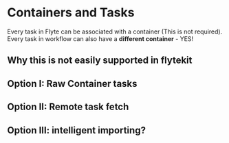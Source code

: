 # Containers and Tasks
Every task in Flyte can be associated with a container (This is not required). Every task in workflow can also have a **different container** - YES!

## Why this is not easily supported in flytekit

## Option I: Raw Container tasks

## Option II: Remote task fetch

## Option III: intelligent importing?